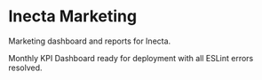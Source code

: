 # Inecta Marketing

Marketing dashboard and reports for Inecta.

<!-- Deployment trigger: Glass morphism theme with JSX fixes complete - 2024 -->

<!-- Last updated: 2025-08-26 - Clean dependencies, no @tremor/react -->
<!-- Deployment refresh: 2025-10-07 - Monthly KPI Dashboard with ESLint fixes -->
Monthly KPI Dashboard ready for deployment with all ESLint errors resolved.
